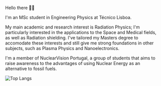 Hello there 👋🏻  

I'm an MSc student in Engineering Physics at Técnico Lisboa.

My main academic and research interest is Radiation Physics; I'm particularly interested in the applications to the Space and Medical fields, as well as Radiation shielding. I've tailored my Masters degree to accomodate these interests and still give me strong foundations in other subjects, such as Plasma Physics and Nanoelectronics.

I'm a member of NuclearVision Portugal, a group of students that aims to raise awareness to the advantages of using Nuclear Energy as an alternative to fossil fuels. 


![Top Langs](https://github-readme-stats.vercel.app/api/top-langs/?username=inestrindadepontes&layout=compact)
